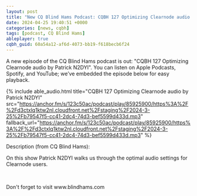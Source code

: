 ```yaml
---
layout: post
title: "New CQ Blind Hams Podcast: CQBH 127 Optimizing Clearnode audio by Patrick N2DYI"
date: 2024-04-25 19:40:51 +0000
categories: [news, cqbh]
tags: [podcast, CQ Blind Hams]
ableplayer: true
cqbh_guid: 60a54a12-af6d-4073-bb19-f618becb6f24
---
```


A new episode of the CQ Blind Hams podcast is out: "CQBH 127 Optimizing Clearnode audio by Patrick N2DYI". You can listen on Apple Podcasts, Spotify, and YouTube; we’ve embedded the episode below for easy playback.

{% include able_audio.html title="CQBH 127 Optimizing Clearnode audio by Patrick N2DYI" src="https://anchor.fm/s/123c50ac/podcast/play/85925900/https%3A%2F%2Fd3ctxlq1ktw2nl.cloudfront.net%2Fstaging%2F2024-3-25%2Fb79547f5-cc41-2dc4-74d3-bef5599d433d.mp3" fallback_url="https://anchor.fm/s/123c50ac/podcast/play/85925900/https%3A%2F%2Fd3ctxlq1ktw2nl.cloudfront.net%2Fstaging%2F2024-3-25%2Fb79547f5-cc41-2dc4-74d3-bef5599d433d.mp3" %}

Description (from CQ Blind Hams):

<p>On this show Patrick N2DYI walks us through the optimal audio settings for Clearnode users.</p>
<p><br></p>
<p>Don&#39;t forget to visit www.blindhams.com</p>
